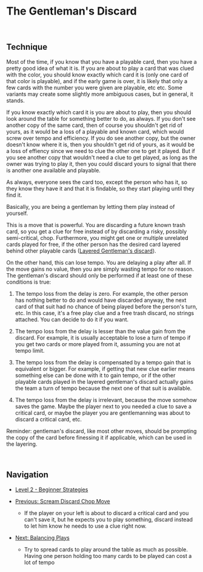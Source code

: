 # The Gentleman's Discard

<br />

## Technique

Most of the time, if you know that you have a playable card, then you have a pretty good idea of what it is. If you are about to play a card that was clued with the color, you should know exactly which card it is (only one card of that color is playable), and if the early game is over, it is likely that only a few cards with the number you were given are playable, etc etc. Some variants may create some slightly more ambiguous cases, but in general, it stands.

If you know exactly which card it is you are about to play, then you should look around the table for something better to do, as always.
If you don't see another copy of the same card, then of course you shouldn't get rid of yours, as it would be a loss of a playable and known card, which would screw over tempo and efficiency.
If you do see another copy, but the owner doesn't know where it is, then you shouldn't get rid of yours, as it would be a loss of effiency since we need to clue the other one to get it played.
But if you see another copy that wouldn't need a clue to get played, as long as the owner was trying to play it, then you could discard yours to signal that there is another one available and playable.

As always, everyone sees the card too, except the person who has it, so they know they have it and that it is findable, so they start playing until they find it.

Basically, you are being a gentleman by letting them play instead of yourself.

This is a move that is powerful. You are discarding a future known trash card, so you get a clue for free instead of by discarding a risky, possibly semi-critical, chop. Furthermore, you might get one or multiple unrelated cards played for free, if the other person has the desired card layered behind other playable cards ([Layered Gentleman's discard](https://github.com/agilbert1412/HanabiStrategy/blob/master/Strategy/Level%202%20-%20Beginner/21%20-%20Layers.md)).

On the other hand, this can lose tempo. You are delaying a play after all. If the move gains no value, then you are simply wasting tempo for no reason.
The gentleman's discard should only be performed if at least one of these conditions is true:

1. The tempo loss from the delay is zero. For example, the other person has nothing better to do and would have discarded anyway, the next card of that suit had no chance of being played before the person's turn, etc. In this case, it's a free play clue and a free trash discard, no strings attached. You can decide to do it if you want.

2. The tempo loss from the delay is lesser than the value gain from the discard. For example, it is usually acceptable to lose a turn of tempo if you get two cards or more played from it, assuming you are not at tempo limit.

3. The tempo loss from the delay is compensated by a tempo gain that is equivalent or bigger. For example, if getting that new clue earlier means something else can be done with it to gain tempo, or if the other playable cards played in the layered gentleman's discard actually gains the team a turn of tempo because the next one of that suit is available.

4. The tempo loss from the delay is irrelevant, because the move somehow saves the game. Maybe the player next to you needed a clue to save a critical card, or maybe the player you are gentlemanning was about to discard a critical card, etc.

Reminder: gentleman's discard, like most other moves, should be prompting the copy of the card before finessing it if applicable, which can be used in the layering.

<br />

## Navigation

* [Level 2 - Beginner Strategies](https://github.com/agilbert1412/HanabiStrategy/blob/master/Strategy/Level%202%20-%20Beginner/Level%202%20-%20Beginner.md)

* [Previous: Scream Discard Chop Move](https://github.com/agilbert1412/HanabiStrategy/blob/master/Strategy/Level%202%20-%20Beginner/24%20-%20Scream%20Discard%20Chop%20Move.md)
	* If the player on your left is about to discard a critical card and you can't save it, but he expects you to play something, discard instead to let him know he needs to use a clue right now.

* [Next: Balancing Plays](https://github.com/agilbert1412/HanabiStrategy/blob/master/Strategy/Level%202%20-%20Beginner/26%20-%20Balancing%20Plays.md)
	* Try to spread cards to play around the table as much as possible. Having one person holding too many cards to be played can cost a lot of tempo